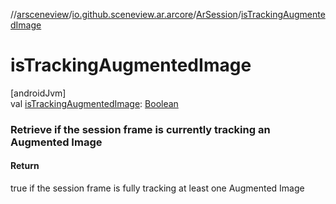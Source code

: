 //[arsceneview](../../../index.md)/[io.github.sceneview.ar.arcore](../index.md)/[ArSession](index.md)/[isTrackingAugmentedImage](is-tracking-augmented-image.md)

# isTrackingAugmentedImage

[androidJvm]\
val [isTrackingAugmentedImage](is-tracking-augmented-image.md): [Boolean](https://kotlinlang.org/api/latest/jvm/stdlib/kotlin/-boolean/index.html)

###  Retrieve if the session frame is currently tracking an Augmented Image

#### Return

true if the session frame is fully tracking at least one Augmented Image
